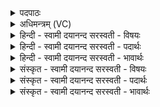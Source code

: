 <details><summary>पदपाठः</summary>

या। वा॒म्। कशा॑। मधु॑मतीति॒ मधु॑ऽमती। अश्वि॑ना। सू॒नृताव॒तीति॑ सू॒नृता॑ऽवती। तया॑। य॒ज्ञम्। मि॒मि॒क्ष॒त॒म्। उ॒प॒या॒मगृ॑हीत॒ इत्यु॑पया॒मऽगृ॑हीतः। अ॒सि॒। अ॒श्विभ्या॒मि॒त्य॒श्विऽभ्या॑म्। त्वा॒। ए॒षः। ते॒। योनिः॑। माध्वी॑भ्याम्। त्वा॒। ११।
</details>

<details><summary>अधिमन्त्रम् (VC)</summary>

- अश्विनौ देवते
- मेधातिथिर्ऋषिः
- ब्राह्मी उष्णिक्
- ऋषभः
</details>

<details><summary>हिन्दी - स्वामी दयानन्द सरस्वती  - विषयः</summary>

फिर भी इन योगविद्या पढ़ने-पढ़ानेवालों के करने योग्य काम का उपदेश अगले मन्त्र में किया है ॥
</details>

<details><summary>हिन्दी - स्वामी दयानन्द सरस्वती  - पदार्थः</summary>

पदार्थान्वयभाषाः -  हे (अश्विना) सूर्य्य और चन्द्र के तुल्य प्रकाशित योग के पढ़ने-पढ़ानेवालो ! (या) जो (वाम्) तुम्हारी (मधुमती) प्रशंसनीय मधुरगुणयुक्त (सूनृतावती) प्रभात समय में क्रम-क्रम से प्रदीप्त होनेवाली उषा के समान (कशा) वाणी है, (तया) उससे (यज्ञम्) ईश्वर से सङ्ग कराने हारे योगरूपी यज्ञ को (मिमिक्षतम्) सिद्ध करना चाहो। हे योग पढ़नेवाले ! तू (उपयामगृहीतः) यम-नियमादिकों से स्वीकार किया गया (असि) है, (ते) तेरा (एषः) यह योग (योनिः) घर के समान सुखदायक है, इससे (अश्विभ्याम्) प्राण और अपान के योगोचित नियमों के साथ वर्त्तमान (त्वा) तुझ और हे योगाध्यापक ! (माध्वीभ्याम्) माधुर्य्य लिये जो श्रेष्ठ नीति और योगरीति हैं, उनके साथ वर्त्तमान (त्वा) आप का हम लोग आश्रय करते हैं अर्थात् समीपस्थ होते हैं ॥११॥
</details>

<details><summary>हिन्दी - स्वामी दयानन्द सरस्वती  - भावार्थः</summary>

भावार्थभाषाः -  इस मन्त्र में उपमालङ्कार है। योगी लोग मधुर प्यारी वाणी से योग सीखनेवालों को उपदेश करें और अपना सर्वस्व योग ही को जानें तथा अन्य मनुष्य वैसे योगी का सदा आश्रय किया करें ॥११॥
</details>

<details><summary>संस्कृत - स्वामी दयानन्द सरस्वती  - विषयः</summary>

पुनरप्येतयोः कर्त्तव्यमुपदिश्यते ॥
</details>

<details><summary>संस्कृत - स्वामी दयानन्द सरस्वती  - पदार्थः</summary>

पदार्थान्वयभाषाः -  हे अश्विनौ योगाध्येत्रध्यापकौ ! या वां मधुमती सूनृतावती कशाऽस्ति, तया यज्ञं मिमिक्षतम्। हे योगमभीप्सो ! त्वमुपयामगृहीतोऽसि, किं च ते तवैष योगो योनिरस्त्यतोऽश्विभ्यां सह वर्त्तमानं त्वाम्। हे योगाध्यापक ! माध्वीभ्यां सह वर्त्तमानं च त्वां वयमुपाश्रयामः ॥११॥
</details>

<details><summary>संस्कृत - स्वामी दयानन्द सरस्वती  - भावार्थः</summary>

भावार्थभाषाः -  अत्रोपमालङ्कारः। योगिनो मधुरवाचाध्येतॄन् प्रति योगमुपदिशेयुरात्मसर्वस्वं योगमेव मन्येरन्नितरे जनास्तादृशं योगिनं सर्वत्राऽऽश्रयेयुरिति ॥११॥
</details>